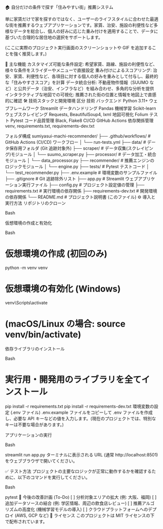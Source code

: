 🏠 自分だけの条件で探す「住みやすい街」推薦システム

単に家賃だけで家を探すのではなく、ユーザーのライフスタイルに合わせた最適な街を推薦するウェブアプリケーションです。家賃、治安、施設の利便性など多様なデータを総合し、個人の好みに応じた重み付けを適用することで、データに基づいた合理的な居住地の選択をサポートします。

(ここに実際のプロジェクト実行画面のスクリーンショットや GIF を追加することを強く推奨します。)

🚀 主な機能
カスタマイズ可能な条件設定: 希望家賃、路線、施設の利便性など、様々な条件をスライダーやメニューで直接設定
重み付けによるスコアリング: 治安、家賃、利便性など、各項目に対する個人の好みを重みとして付与し、最終的な「住みやすさスコア」を計算
データ統合分析: 不動産物件情報（SUUMO など）と公共データ（治安、インフラなど）を組み合わせ、多角的な分析を提供
インタラクティブな地図での可視化: 推薦された街の位置と情報を地図上で直感的に確認
🛠️ 技術スタックと開発環境
区分 技術
バックエンド Python 3.11+
ウェブフレームワーク Streamlit
データハンドリング Pandas
機械学習 Scikit-learn
ウェブスクレイピング Requests, BeautifulSoup4, lxml
地図可視化 Folium
テスト Pytest
コード品質管理 Black, Flake8
CI/CD GitHub Actions
依存関係管理 venv, requirements.txt, requirements-dev.txt

フォルダ構成
sumiyasui-machi-recommender/
├── .github/workflows/ # GitHub Actions (CI/CD) ワークフロー
│ └── run-tests.yml
├── data/ # データ保存用フォルダ (Git 追跡対象外)
├── scraper/ # データ収集(スクレイピング)モジュール
│ └── suumo_scraper.py
├── processor/ # データ加工・統合モジュール
│ └── data_processor.py
├── recommender/ # 推薦エンジンのロジックモジュール
│ └── engine.py
├── tests/ # Pytest テストコード
│ └── test_recommender.py
├── .env.example # 環境変数のサンプルファイル
├── .gitignore # Git 追跡除外リスト
├── app.py # Streamlit ウェブアプリケーション実行ファイル
├── config.py # プロジェクト設定値の管理
├── requirements.txt # 実行環境の依存関係
├── requirements-dev.txt # 開発環境の依存関係
└── README.md # プロジェクト説明書 (このファイル)
⚙️ 導入と実行方法
リポジトリのクローン

Bash

仮想環境の作成と有効化

Bash

# 仮想環境の作成 (初回のみ)

python -m venv venv

# 仮想環境の有効化 (Windows)

venv\Scripts\activate

# (macOS/Linux の場合: source venv/bin/activate)

依存ライブラリのインストール

Bash

# 実行用・開発用のライブラリを全てインストール

pip install -r requirements.txt
pip install -r requirements-dev.txt
環境変数の設定 (.env ファイル)
.env.example ファイルをコピーして .env ファイルを作成し、必要な API キーなどの値を入力します。(現在のプロジェクトでは、特別なキーは不要な場合があります。)

アプリケーションの実行

Bash

streamlit run app.py
ターミナルに表示される URL (通常 http://localhost:8501) をウェブブラウザで開いてください。

✅ テスト方法
プロジェクトの主要なロジックが正常に動作するかを確認するために、以下のコマンドを実行してください。

Bash

pytest
📝 今後の改善計画 (To-Do)
[ ] 分析対象エリアの拡大 (例: 大阪、福岡)
[ ] 追加データソースの結合 (例: 学区情報、周辺の飲食店レビュー)
[ ] 推薦アルゴリズムの高度化 (機械学習モデルの導入)
[ ] クラウドプラットフォームへのデプロイ (AWS, GCP など)
📄 ライセンス
このプロジェクトは MIT ライセンスの下で配布されています。
